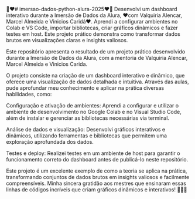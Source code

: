 🙏❤️# imersao-dados-python-alura-2025❤️🙏
Desenvolvi um dashboard interativo durante a Imersão de Dados da Alura, ❤️com Valquiria Alencar, Marcel Almeida e Vinicios Caridá❤️. Aprendi a configurar ambientes no Colab e VS Code, importar bibliotecas, criar gráficos dinâmicos e fazer testes em host. Este projeto prático demonstra como transformar dados brutos em visualizações claras e insights valiosos.

Este repositório apresenta o resultado de um projeto prático desenvolvido durante a Imersão de Dados da Alura, com a mentoria de Valquiria Alencar, Marcel Almeida e Vinicios Carida.

O projeto consiste na criação de um dashboard interativo e dinâmico, que oferece uma visualização de dados detalhada e intuitiva. Através das aulas, pude aprofundar meu conhecimento e aplicar na prática diversas habilidades, como:

Configuração e ativação de ambientes: Aprendi a configurar e utilizar o ambiente de desenvolvimento no Google Colab e no Visual Studio Code, além de instalar e gerenciar as bibliotecas necessárias via terminal.

Análise de dados e visualização: Desenvolvi gráficos interativos e dinâmicos, utilizando ferramentas e bibliotecas que permitem uma exploração aprofundada dos dados.

Testes e deploy: Realizei testes em um ambiente de host para garantir o funcionamento correto do dashboard antes de publicá-lo neste repositório.

Este projeto é um excelente exemplo de como a teoria se aplica na prática, transformando conjuntos de dados brutos em insights valiosos e facilmente compreensíveis.
Minha sincera gratidão aos mestres que ensinaram essas linhas de códigos incríveis que criam gráficos dinâmicos e interativos!
🙏🙏🙏
